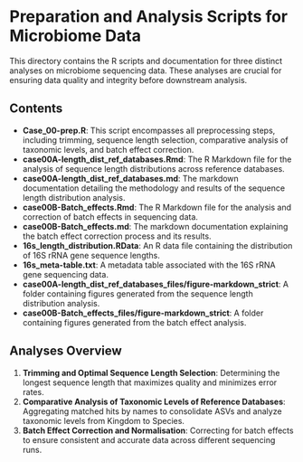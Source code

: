 # Preparation and Analysis Scripts for Microbiome Data

This directory contains the R scripts and documentation for three distinct analyses on microbiome sequencing data. These analyses are crucial for ensuring data quality and integrity before downstream analysis.

## Contents

-   **Case_00-prep.R**: This script encompasses all preprocessing steps, including trimming, sequence length selection, comparative analysis of taxonomic levels, and batch effect correction.
-   **case00A-length_dist_ref_databases.Rmd**: The R Markdown file for the analysis of sequence length distributions across reference databases.
-   **case00A-length_dist_ref_databases.md**: The markdown documentation detailing the methodology and results of the sequence length distribution analysis.
-   **case00B-Batch_effects.Rmd**: The R Markdown file for the analysis and correction of batch effects in sequencing data.
-   **case00B-Batch_effects.md**: The markdown documentation explaining the batch effect correction process and its results.
-   **16s_length_distribution.RData**: An R data file containing the distribution of 16S rRNA gene sequence lengths.
-   **16s_meta-table.txt**: A metadata table associated with the 16S rRNA gene sequencing data.
-   **case00A-length_dist_ref_databases_files/figure-markdown_strict**: A folder containing figures generated from the sequence length distribution analysis.
-   **case00B-Batch_effects_files/figure-markdown_strict**: A folder containing figures generated from the batch effect analysis.

## Analyses Overview

1.  **Trimming and Optimal Sequence Length Selection**: Determining the longest sequence length that maximizes quality and minimizes error rates.
2.  **Comparative Analysis of Taxonomic Levels of Reference Databases**: Aggregating matched hits by names to consolidate ASVs and analyze taxonomic levels from Kingdom to Species.
3.  **Batch Effect Correction and Normalisation**: Correcting for batch effects to ensure consistent and accurate data across different sequencing runs.
